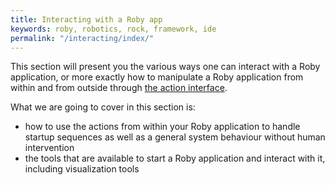```yaml
---
title: Interacting with a Roby app
keywords: roby, robotics, rock, framework, ide
permalink: "/interacting/index/"
---
```


This section will present you the various ways one can interact with a Roby
application, or more exactly how to manipulate a Roby application from within
and from outside through [the action interface](../building/actions.html).

What we are going to cover in this section is:

 - how to use the actions from within your Roby application to handle startup
   sequences as well as a general system behaviour without human intervention
 - the tools that are available to start a Roby application and interact with
   it, including visualization tools

